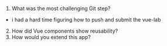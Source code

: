 1. What was the most challenging Git step?
 - i had a hard time figuring how to push and submit the vue-lab

2. How did Vue components show reusability?
3. How would you extend this app?